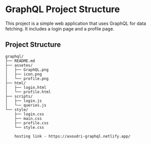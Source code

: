 # GraphQL Project Structure

This project is a simple web application that uses GraphQL for data fetching. It includes a login page and a profile page.

## Project Structure

```
graphql/
├── README.md
├── assetes/
│   ├── GraphQL.png
│   ├── icon.png
│   └── profile.png
├── html/
│   ├── login.html
│   └── profile.html
├── scripts/
│   ├── login.js
│   └── queries.js
└── style/
    ├── login.css
    ├── main.css
    ├── profile.css
    └── style.css
```

```
    hosting link - https://asoudri-graphql.netlify.app/
```